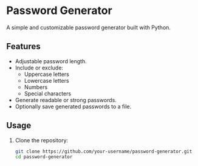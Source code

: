 # Password Generator

A simple and customizable password generator built with Python.  

## Features
- Adjustable password length.
- Include or exclude:
  - Uppercase letters
  - Lowercase letters
  - Numbers
  - Special characters
- Generate readable or strong passwords.
- Optionally save generated passwords to a file.

## Usage
1. Clone the repository:
   ```bash
   git clone https://github.com/your-username/password-generator.git
   cd password-generator
```

